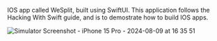 IOS app called WeSplit, built using SwiftUI. 
This application follows the Hacking With Swift guide, and is to demostrate how to build IOS apps.

![Simulator Screenshot - iPhone 15 Pro - 2024-08-09 at 16 35 51](https://github.com/user-attachments/assets/9b781e1a-a68d-4aa8-84ce-0e18bb44611a)
